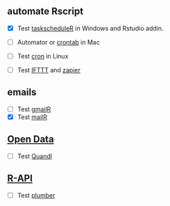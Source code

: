 ## automate Rscript 

* [x] Test [taskscheduleR](https://github.com/bnosac/taskscheduleR) in Windows and Rstudio addin.
* [ ] Automator or [crontab](https://www.r-bloggers.com/scheduling-r-tasks-with-crontabs-to-conserve-memory/) in Mac
* [ ] Test [cron](http://kvz.io/blog/2007/07/29/schedule-tasks-on-linux-using-crontab/) in Linux

* [ ] Test [IFTTT](https://www.r-bloggers.com/connecting-r-to-everything-with-ifttt/) and [zapier](https://zapier.com/app/explore)

## emails

* [ ] Test [gmailR](https://github.com/jimhester/gmailr) 
* [x] Test [mailR](https://github.com/rpremraj/mailR)

## [Open Data](https://cran.r-project.org/web/views/WebTechnologies.html)

* [ ] Test [Quandl](https://www.quandl.com/tools/r)

## [R-API](https://cran.r-project.org/web/packages/httr/vignettes/api-packages.html)
* [ ] Test [plumber](http://plumber.trestletech.com/)
